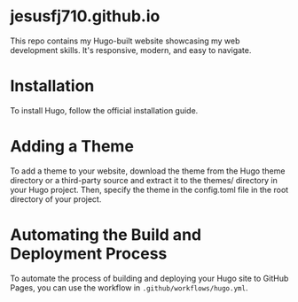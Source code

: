 # jesusfj710.github.io
This repo contains my Hugo-built website showcasing my web development skills. It's responsive, modern, and easy to navigate.

# Installation

To install Hugo, follow the official installation guide.

# Adding a Theme

To add a theme to your website, download the theme from the Hugo theme directory or a third-party source and extract it to the themes/ directory in your Hugo project. Then, specify the theme in the config.toml file in the root directory of your project.

# Automating the Build and Deployment Process

To automate the process of building and deploying your Hugo site to GitHub Pages, you can use the workflow in `.github/workflows/hugo.yml`.

